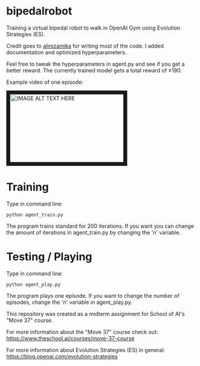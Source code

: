 # bipedalrobot
Training a virtual bipedal robot to walk in OpenAI Gym using Evolution Strategies (ES). 

Credit goes to [alirezamika](https://github.com/alirezamika/bipedal-es) for writing most of the code. I added documentation and optimized hyperparameters.

Feel free to tweak the hyperparameters in agent.py and see if you get a better reward.
The currently trained model gets a total reward of ±190.

Example video of one episode:

<a href="https://www.youtube.com/watch?v=iskHVlt0UBw
" target="_blank"><img src="https://i9.ytimg.com/vi/iskHVlt0UBw/mq2.jpg?sqp=CPjkkt4F&rs=AOn4CLDIW9pwFBsKufSMMQL0pz_wUgLjhg" 
alt="IMAGE ALT TEXT HERE" width="300" height="180" border="10" /></a>

# Training 
Type in command line:

    python agent_train.py
    
The program trains standard for 200 iterations. If you want you can change the amount of iterations in agent_train.py by changing the 'n' variable.

# Testing / Playing
Type in command line:

    python agent_play.py
    
The program plays one episode. If you want to change the number of episodes, change the 'n' variable in agent_play.py.

This repository was created as a midterm assignment for School of AI's "Move 37" course.

For more information about the "Move 37" course check out:
https://www.theschool.ai/courses/move-37-course

For more information about Evolution Strategies (ES) in general:
https://blog.openai.com/evolution-strategies
